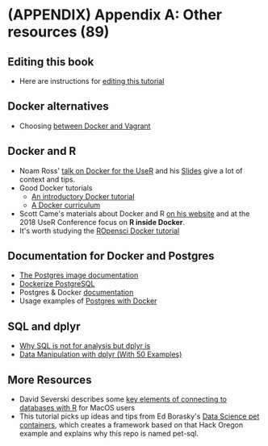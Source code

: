 # (APPENDIX) Appendix A: Other resources (89)

## Editing this book
* Here are instructions for [editing this tutorial](https://github.com/smithjd/sql-pet/blob/master/maintaining-the-bookdown-site.md)

## Docker alternatives
* Choosing [between Docker and Vagrant](https://medium.com/@Mahmoud_Zalt/vagrant-vs-docker-679c9ce4231b)

## Docker and R
* Noam Ross' [talk on Docker for the UseR](https://www.youtube.com/watch?v=803oZI5dvAU&t=1) and his [Slides](https://github.com/noamross/nyhackr-docker-talk) give a lot of context and tips.
* Good Docker tutorials
  + [An introductory Docker tutorial](https://docker-curriculum.com/)
  + [A Docker curriculum](https://katacoda.com/courses/docker)
* Scott Came's materials about Docker and R [on his website](http://www.cascadia-analytics.com/2018/07/21/docker-r-p1.html) and at the 2018 UseR Conference focus on **R inside Docker**.
* It's worth studying the [ROpensci Docker tutorial](https://ropenscilabs.github.io/r-docker-tutorial/)

## Documentation for Docker and Postgres

* [The Postgres image documentation](https://docs.docker.com/samples/library/postgres/)
* [Dockerize PostgreSQL](https://docs.docker.com/engine/examples/postgresql_service/)
* Postgres & Docker [documentation](https://docs.docker.com/samples/library/postgres/#postgres_db)
* Usage examples of [Postgres with Docker](https://amattn.com/p/tutorial_postgresql_usage_examples_with_docker.html)

## SQL and dplyr

* [Why SQL is not for analysis but dplyr is](https://blog.exploratory.io/why-sql-is-not-for-analysis-but-dplyr-is-5e180fef6aa7)
* [Data Manipulation with dplyr (With 50 Examples)](https://www.listendata.com/2016/08/dplyr-tutorial.html)

## More Resources
* David Severski describes some [key elements of connecting to databases with R](https://github.com/davidski/database_connections) for MacOS users
* This tutorial picks up ideas and tips from Ed Borasky's [Data Science pet containers](https://github.com/hackoregon/data-science-pet-containers), which creates a framework based on that Hack Oregon example and explains why this repo is named pet-sql.

